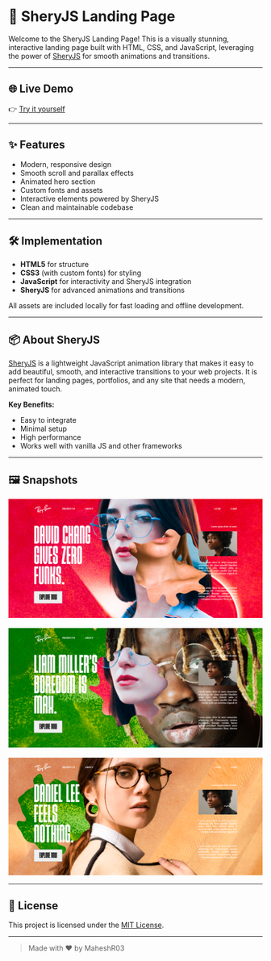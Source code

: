 
# 🚀 SheryJS Landing Page

Welcome to the SheryJS Landing Page! This is a visually stunning, interactive landing page built with HTML, CSS, and JavaScript, leveraging the power of [SheryJS](https://sheryjs.netlify.app/) for smooth animations and transitions.

---

## 🌐 Live Demo

👉 [Try it yourself](https://maheshr03.github.io/sheryjs-landing-page/)

---

## ✨ Features

- Modern, responsive design
- Smooth scroll and parallax effects
- Animated hero section
- Custom fonts and assets
- Interactive elements powered by SheryJS
- Clean and maintainable codebase

---

## 🛠️ Implementation

- **HTML5** for structure
- **CSS3** (with custom fonts) for styling
- **JavaScript** for interactivity and SheryJS integration
- **SheryJS** for advanced animations and transitions

All assets are included locally for fast loading and offline development.

---

## 📦 About SheryJS

[SheryJS](https://sheryjs.netlify.app/) is a lightweight JavaScript animation library that makes it easy to add beautiful, smooth, and interactive transitions to your web projects. It is perfect for landing pages, portfolios, and any site that needs a modern, animated touch.

**Key Benefits:**
- Easy to integrate
- Minimal setup
- High performance
- Works well with vanilla JS and other frameworks

---

## 🖼️ Snapshots

![Landing Page Screenshot 1](image.png)
<br>
<br>
![Landing Page Screenshot 2](image-1.png)
<br>
<br>
![Landing Page Screenshot 3](image-2.png)

---

## 📄 License

This project is licensed under the [MIT License](./LICENSE).

---

> Made with ❤️ by MaheshR03

